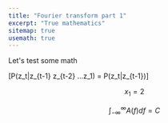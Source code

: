 ```yaml
---
title: "Fourier transform part 1"
excerpt: "True mathematics"
sitemap: true
usemath: true 
---
```


Let's test some math 

\[P(z_t|z_{t-1} z_{t-2} ...z_1) = P(z_t|z_{t-1})\]

$$
  x_1 = 2
$$

$$
  \int_{-\infty}^{\infty} A(f)df = C
$$


